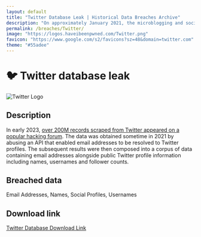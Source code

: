 ```yaml
---
layout: default
title: "Twitter Database Leak | Historical Data Breaches Archive"
description: "On approximately January 2021, the microblogging and social website Twitter suffered a data breach that exposed around 210m customer records."
permalink: /breaches/Twitter/
image: "https://logos.haveibeenpwned.com/Twitter.png"
favicon: "https://www.google.com/s2/favicons?sz=48&domain=twitter.com"
theme: "#55adee"
---
```


# 🐦 Twitter database leak

![Twitter Logo](https://logos.haveibeenpwned.com/Twitter.png)

## Description

In early 2023, <a href="https://redirect.trace.rip/?url=https://www.bleepingcomputer.com/news/security/200-million-twitter-users-email-addresses-allegedly-leaked-online/" target="_blank" rel="noopener">over 200M records scraped from Twitter appeared on a popular hacking forum</a>. The data was obtained sometime in 2021 by abusing an API that enabled email addresses to be resolved to Twitter profiles. The subsequent results were then composed into a corpus of data containing email addresses alongside public Twitter profile information including names, usernames and follower counts. 

## Breached data

Email Addresses, Names, Social Profiles, Usernames

## Download link

[Twitter Database Download Link](https://redirect.trace.rip/?url=https://buzzheavier.com/ei0t32lnqgh1)
